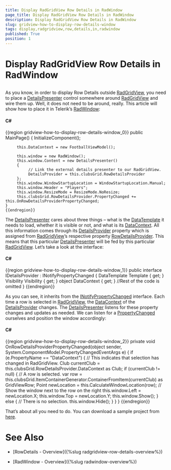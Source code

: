 ```yaml
---
title: Display RadGridView Row Details in RadWindow
page_title: Display RadGridView Row Details in RadWindow
description: Display RadGridView Row Details in RadWindow
slug: gridview-how-to-display-row-details-window
tags: display,radgridview,row,details,in,radwindow
published: True
position: 1
---
```


# Display RadGridView Row Details in RadWindow



## 

As you know, in order to display Row Details outside [RadGridView](http://www.telerik.com/products/silverlight/gridview.aspx), you need to place a [DetailsPresenter](http://www.telerik.com/help/silverlight/telerik.windows.controls.gridview-telerik.windows.controls.gridview.detailspresenter.html) control somewhere around [RadGridView](http://www.telerik.com/products/silverlight/gridview.aspx) and wire them up. Well, it does not need to be around, really. This article will show how to place it in Telerik’s [RadWindow](http://demos.telerik.com/silverlight/#Window/FirstLook): 

#### __C#__

{{region gridview-how-to-display-row-details-window_0}}
	public MainPage()
	{
	     InitializeComponent();
	
	     this.DataContext = new FootballViewModel();
	
	     this.window = new RadWindow();
	     this.window.Content = new DetailsPresenter() 
	     { 
	          // Link the external details presenter to our RadGridView.
	          DetailsProvider = this.clubsGrid.RowDetailsProvider 
	     };
	     this.window.WindowStartupLocation = WindowStartupLocation.Manual;
	     this.window.Header = "Players";
	     this.window.ResizeMode = ResizeMode.NoResize;
	     this.clubsGrid.RowDetailsProvider.PropertyChanged += this.OnRowDetailsProviderPropertyChanged;
	}
	{{endregion}}



The [DetailsPresenter](http://www.telerik.com/help/silverlight/telerik.windows.controls.gridview-telerik.windows.controls.gridview.detailspresenter.html) cares about three things – what is the [DataTemplate](http://msdn.microsoft.com/en-us/library/system.windows.datatemplate.aspx) it needs to load, whether it is visible or not, and what is its [DataContext](http://msdn.microsoft.com/en-us/library/system.windows.frameworkelement.datacontext.aspx). All this information comes through its [DetailsProvider](http://www.telerik.com/help/silverlight/telerik.windows.controls.gridview-telerik.windows.controls.gridview.detailspresenter-detailsprovider.html) property which is assigned from [RadGridView](http://www.telerik.com/products/silverlight/gridview.aspx)’s respective property [RowDetailsProvider](http://www.telerik.com/help/silverlight/telerik.windows.controls.gridview-telerik.windows.controls.gridview.gridviewdatacontrol-rowdetailsprovider.html). This means that this particular [DetailsPresenter](http://www.telerik.com/help/silverlight/telerik.windows.controls.gridview-telerik.windows.controls.gridview.detailspresenter.html) will be fed by this particular [RadGridView](http://www.telerik.com/products/silverlight/gridview.aspx). Let’s take a look at the interface:

#### __C#__

{{region gridview-how-to-display-row-details-window_1}}
	public interface IDetailsProvider : INotifyPropertyChanged 
	{ 
	     DataTemplate Template { get; } 
	     Visibility Visibility { get; } 
	     object DataContext { get; } 
	     //Rest of the code is omitted
	 }
	{{endregion}}



As you can see, it inherits from the [INotifyPropertyChanged](http://msdn.microsoft.com/en-us/library/system.componentmodel.inotifypropertychanged.aspx) interface. Each time a row is selected in [RadGridView](http://www.telerik.com/products/silverlight/gridview.aspx), the [DataContext](http://msdn.microsoft.com/en-us/library/system.windows.frameworkelement.datacontext.aspx) of the [DetailsProvider](http://www.telerik.com/help/silverlight/telerik.windows.controls.gridview-telerik.windows.controls.gridview.detailspresenter-detailsprovider.html) changes. The [DetailsPresenter](http://www.telerik.com/help/silverlight/telerik.windows.controls.gridview-telerik.windows.controls.gridview.detailspresenter.html) listens for these property changes and updates as needed. We can listen for a [PropertyChanged](http://msdn.microsoft.com/en-us/library/system.componentmodel.inotifypropertychanged.propertychanged.aspx) ourselves and position the window accordingly:

#### __C#__

{{region gridview-how-to-display-row-details-window_2}}
	private void OnRowDetailsProviderPropertyChanged(object sender, System.ComponentModel.PropertyChangedEventArgs e)
	{
	   if (e.PropertyName == "DataContext")
	   {
	      // This indicates that selection has changed in RadGridView.
	      Club currentClub = this.clubsGrid.RowDetailsProvider.DataContext as Club;
	      if (currentClub != null)
	      {
	           // A row is selected.
	           var row = this.clubsGrid.ItemContainerGenerator.ContainerFromItem(currentClub) as GridViewRow;
	           Point newLocation = this.CalculateWindowLocation(row);
	           // Show the window next to the row on the right
	           this.window.Left = newLocation.X;
	           this.window.Top = newLocation.Y;
	           this.window.Show();
	      }
	      else
	      {
	          // There is no selection.
	          this.window.Hide();
	      }
	   }
	}
	{{endregion}}



That’s about all you need to do. You can download a sample project from [here](http://blogs.telerik.com/Libraries/RossenHristov/RowDetailsInRadWindowSources.sflb).

# See Also

 * [RowDetails - Overview]({%slug radgridview-row-details-overview%})

 * [RadWindow - Overview]({%slug radwindow-overview%})
